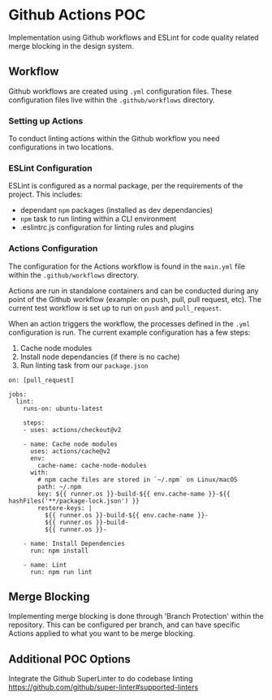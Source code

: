 # Github Actions POC
Implementation using Github workflows and ESLint for code quality related merge blocking in the design system.

## Workflow 
Github workflows are created using `.yml` configuration files. These configuration files live within the `.github/workflows` directory. 

### Setting up Actions
To conduct linting actions within the Github workflow you need configurations in two locations. 

### ESLint Configuration
ESLint is configured as a normal package, per the requirements of the project. This includes:

- dependant `npm` packages (installed as dev dependancies)
- `npm` task to run linting within a CLI environment
- .eslintrc.js configuration for linting rules and plugins

### Actions Configuration
The configuration for the Actions workflow is found in the `main.yml` file within the `.github/workflows` directory. 

Actions are run in standalone containers and can be conducted during any point of the Github workflow (example: on push, pull, pull request, etc). The current test workflow is set up to run on `push` and `pull_request`. 

When an action triggers the workflow, the processes defined in the `.yml` configuration is run. The current example configuration has a few steps: 

1. Cache node modules
2. Install node dependancies (if there is no cache)
3. Run linting task from our `package.json`

```
on: [pull_request]

jobs:
  lint:
    runs-on: ubuntu-latest

    steps:
    - uses: actions/checkout@v2

    - name: Cache node modules
      uses: actions/cache@v2
      env:
        cache-name: cache-node-modules
      with:
        # npm cache files are stored in `~/.npm` on Linux/macOS
        path: ~/.npm
        key: ${{ runner.os }}-build-${{ env.cache-name }}-${{ hashFiles('**/package-lock.json') }}
        restore-keys: |
          ${{ runner.os }}-build-${{ env.cache-name }}-
          ${{ runner.os }}-build-
          ${{ runner.os }}-

    - name: Install Dependencies
      run: npm install

    - name: Lint
      run: npm run lint
```

## Merge Blocking
Implementing merge blocking is done through 'Branch Protection' within the repository. This can be configured per branch, and can have specific Actions applied to what you want to be merge blocking. 

## Additional POC Options

Integrate the Github SuperLinter to do codebase linting https://github.com/github/super-linter#supported-linters

